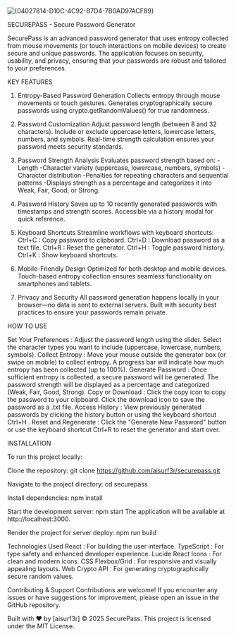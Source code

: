 ![{04027814-D10C-4C92-B7D4-7B0AD97ACF89}](https://github.com/user-attachments/assets/85d9529d-54cc-49e1-bcb3-600384ebf0e8)


SECUREPASS - Secure Password Generator

SecurePass is an advanced password generator that uses entropy collected from mouse movements (or touch interactions on mobile devices) to create secure and unique passwords. The application focuses on security, usability, and privacy, ensuring that your passwords are robust and tailored to your preferences.

KEY FEATURES

1. Entropy-Based Password Generation
Collects entropy through mouse movements or touch gestures.
Generates cryptographically secure passwords using crypto.getRandomValues() for true randomness.

2. Password Customization
Adjust password length (between 8 and 32 characters).
Include or exclude uppercase letters, lowercase letters, numbers, and symbols.
Real-time strength calculation ensures your password meets security standards.

3. Password Strength Analysis
Evaluates password strength based on:
-Length
-Character variety (uppercase, lowercase, numbers, symbols)
-Character distribution
-Penalties for repeating characters and sequential patterns
-Displays strength as a percentage and categorizes it into Weak, Fair, Good, or Strong.

4. Password History
Saves up to 10 recently generated passwords with timestamps and strength scores.
Accessible via a history modal for quick reference.

5. Keyboard Shortcuts
Streamline workflows with keyboard shortcuts:
Ctrl+C : Copy password to clipboard.
Ctrl+D : Download password as a text file.
Ctrl+R : Reset the generator.
Ctrl+H : Toggle password history.
Ctrl+K : Show keyboard shortcuts.

6. Mobile-Friendly Design
Optimized for both desktop and mobile devices.
Touch-based entropy collection ensures seamless functionality on smartphones and tablets.

7. Privacy and Security
All password generation happens locally in your browser—no data is sent to external servers.
Built with security best practices to ensure your passwords remain private.

HOW TO USE

Set Your Preferences : Adjust the password length using the slider.
Select the character types you want to include (uppercase, lowercase, numbers, symbols).
Collect Entropy : Move your mouse outside the generator box (or swipe on mobile) to collect entropy.
A progress bar will indicate how much entropy has been collected (up to 100%).
Generate Password : Once sufficient entropy is collected, a secure password will be generated.
The password strength will be displayed as a percentage and categorized (Weak, Fair, Good, Strong).
Copy or Download : Click the copy icon to copy the password to your clipboard.
Click the download icon to save the password as a .txt file.
Access History : View previously generated passwords by clicking the history button or using the keyboard shortcut Ctrl+H .
Reset and Regenerate : Click the "Generate New Password" button or use the keyboard shortcut Ctrl+R to reset the generator and start over.

INSTALLATION 

To run this project locally:

Clone the repository: git clone https://github.com/aisurf3r/securepass.git

Navigate to the project directory: cd securepass

Install dependencies: npm install

Start the development server: npm start 
The application will be available at http://localhost:3000.

Render the project for server deploy: npm run build

Technologies Used
React : For building the user interface.
TypeScript : For type safety and enhanced developer experience.
Lucide React Icons : For clean and modern icons.
CSS Flexbox/Grid : For responsive and visually appealing layouts.
Web Crypto API : For generating cryptographically secure random values.

Contributing & Support
Contributions are welcome! If you encounter any issues or have suggestions for improvement, please open an issue in the GitHub repository.


 Built with ❤️ by [aisurf3r]
© 2025 SecurePass. This project is licensed under the MIT License. 
